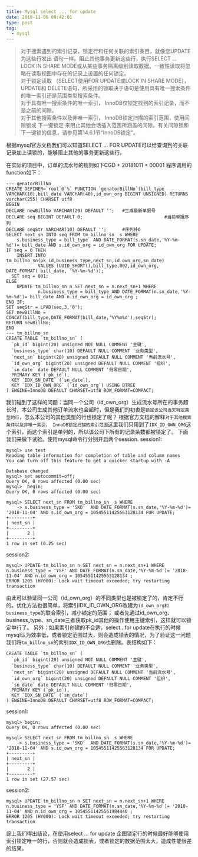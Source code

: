 ```yaml
---
title: Mysql select ... for update
date: 2018-11-06 09:42:01
type: post
tag:
  - mysql
---
```


> 对于搜索遇到的索引记录，锁定行和任何关联的索引条目，就像您UPDATE为这些行发出 语句一样。阻止其他事务更新这些行，执行SELECT ... LOCK IN SHARE MODE或从某些事务隔离级别读取数据。一致性读取将忽略在读取视图中存在的记录上设置的任何锁定。<br/>
对于锁定读取 （SELECT使用FOR UPDATE或LOCK IN SHARE MODE）， UPDATE和 DELETE语句，所采用的锁取决于语句是使用具有唯一搜索条件的唯一索引还是范围类型搜索条件。<br/>
对于具有唯一搜索条件的唯一索引， InnoDB仅锁定找到的索引记录，而不是之前的间隙。<br/>
对于其他搜索条件以及非唯一索引， InnoDB锁定扫描的索引范围，使用间隙锁或 下一键锁定 来阻止其他会话插入范围所涵盖的间隙。有关间隙锁和下一键锁的信息，请参见第14.6.1节“InnoDB锁定”。

根据mysql官方文档我们可以知道SELECT ... FOR UPDATE可以给查询到的关联记录加上读锁的，能够阻止其他的事务更新这些行。
<!-- more -->
在实际的项目中，订单的流水号的规则如下CGD + 20181011 + 00001 程序调用的function如下：
```
--- genatorBillNo
CREATE DEFINER=`root`@`%` FUNCTION `genatorBillNo`(bill_type VARCHAR(10),bill_date VARCHAR(40),id_own_org BIGINT UNSIGNED) RETURNS varchar(255) CHARSET utf8
BEGIN
DECLARE newBillNo VARCHAR(20) DEFAULT '';	#生成最新单据号
DECLARE seq BIGINT DEFAULT 0;								#当前单据序列
DECLARE seqStr VARCHAR(10) DEFAULT '';		#序列补0
SELECT next_sn INTO seq FROM tm_billno_sn  s WHERE
	s.business_type = bill_type  AND DATE_FORMAT(s.sn_date,'%Y-%m-%d')= bill_date AND s.id_own_org = id_own_org FOR UPDATE;
IF seq = 0 THEN
	INSERT INTO tm_billno_sn(pk_id,business_type,next_sn,id_own_org,sn_date)
			VALUES (UUID_SHORT(),bill_type,002,id_own_org, DATE_FORMAT( bill_date, '%Y-%m-%d'));
  SET seq = 001;
ELSE
	UPDATE tm_billno_sn n SET next_sn = n.next_sn+1 WHERE
			n.business_type = bill_type AND DATE_FORMAT(n.sn_date,'%Y-%m-%d')= bill_date AND n.id_own_org = id_own_org ;
END IF;
SET seqStr = LPAD(seq,3,'0');
SET newBillNo = CONCAT(bill_type,DATE_FORMAT(bill_date,'%Y%m%d'),seqStr);
RETURN newBillNo;
END
--- tm_billno_sn
CREATE TABLE `tm_billno_sn` (
  `pk_id` bigint(20) unsigned NOT NULL COMMENT '主键',
  `business_type` char(10) DEFAULT NULL COMMENT '业务类型',
  `next_sn` bigint(20) unsigned DEFAULT NULL COMMENT '当前流水号',
  `id_own_org` bigint(20) unsigned DEFAULT NULL COMMENT '组织',
  `sn_date` date DEFAULT NULL COMMENT '归零日期',
  PRIMARY KEY (`pk_id`),
  KEY `IDX_SN_DATE` (`sn_date`),
  KEY `IDX_ID_OWN_ORG` (`id_own_org`) USING BTREE
) ENGINE=InnoDB DEFAULT CHARSET=utf8 ROW_FORMAT=COMPACT;
```
我们碰到了这样的问题：当同一个公司（id_own_org）生成流水号所在的事务超长时，本公司生成其他订单流水也会超时，但是我们的初衷是```锁定该公司当天特定类型的行```，怎么本公司的其他类型的行也锁定了呢？
根据官方文档的解释```对于其他搜索条件以及非唯一索引， InnoDB锁定扫描的索引范围```这里我们只用到了```IDX_ID_OWN_ORG```这个索引，而这个索引是单列的，所以该公司下所有的记录条数都被锁定了。
下面我们来做下试验。使用mysql命令行分别开启两个session.
session1:
```
mysql> use test
Reading table information for completion of table and column names
You can turn off this feature to get a quicker startup with -A

Database changed
mysql> set autocommit=off;
Query OK, 0 rows affected (0.00 sec)
mysql>  begin;
Query OK, 0 rows affected (0.00 sec)

mysql> SELECT next_sn FROM tm_billno_sn  s WHERE
    -> s.business_type = 'SKD'  AND DATE_FORMAT(s.sn_date,'%Y-%m-%d')= '2018-11-04' AND s.id_own_org = 10545511425563128134 FOR UPDATE;
+---------+
| next_sn |
+---------+
|       2 |
+---------+
1 row in set (0.25 sec)
```
session2:
```
mysql> UPDATE tm_billno_sn n SET next_sn = n.next_sn+1 WHERE n.business_type = 'YSF' AND DATE_FORMAT(n.sn_date,'%Y-%m-%d')= '2018-11-04' AND n.id_own_org = 10545511425563128134 ;
ERROR 1205 (HY000): Lock wait timeout exceeded; try restarting transaction
```
由此可以验证同一公司（id_own_org）的不同类型也是被锁定了的，肯定不行的。优化方法也很简单，将索引IDX_ID_OWN_ORG改建为```id_own_org和business_type```的联合索引，减小锁定的范围；
或者先通过id_own_org、business_type、sn_date三者获取pk_id其他的操作使用主键索引，这样就可以锁定单行了。
另外：如果索引创建的不合适，select...for update在执行的时候mysql认为效率低，或者锁定范围过大，则会造成锁表的情况，为了验证这一问题我们将```tm_billno_sn```的索引```IDX_ID_OWN_ORG```也删除。表结构如下：
```
CREATE TABLE `tm_billno_sn` (
  `pk_id` bigint(20) unsigned NOT NULL COMMENT '主键',
  `business_type` char(10) DEFAULT NULL COMMENT '业务类型',
  `next_sn` bigint(20) unsigned DEFAULT NULL COMMENT '当前流水号',
  `id_own_org` bigint(20) unsigned DEFAULT NULL COMMENT '组织',
  `sn_date` date DEFAULT NULL COMMENT '归零日期',
  PRIMARY KEY (`pk_id`),
  KEY `IDX_SN_DATE` (`sn_date`)
) ENGINE=InnoDB DEFAULT CHARSET=utf8 ROW_FORMAT=COMPACT;
```
session1:
```
mysql> begin;
Query OK, 0 rows affected (0.00 sec)

mysql> SELECT next_sn FROM tm_billno_sn  s WHERE
    -> s.business_type = 'SKD'  AND DATE_FORMAT(s.sn_date,'%Y-%m-%d')= '2018-11-04' AND s.id_own_org = 10545511425563128134 FOR UPDATE;
+---------+
| next_sn |
+---------+
|       2 |
+---------+
1 row in set (27.57 sec)
```
session2:
```
mysql> UPDATE tm_billno_sn n SET next_sn = n.next_sn+1 WHERE n.business_type = 'YSF' AND DATE_FORMAT(n.sn_date,'%Y-%m-%d')= '2018-11-04' AND n.id_own_org = 10545511425561984440 ;
ERROR 1205 (HY000): Lock wait timeout exceeded; try restarting transaction
```
综上我们得出结论，在使用select ... for update 企图锁定行的时候最好能够使用索引锁定唯一的行，否则就会造成锁表，或者锁定的数据范围太大，造成性能很差的结果。
